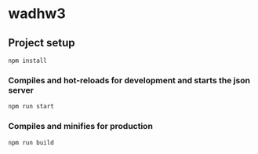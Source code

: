# wadhw3

## Project setup
```
npm install
```

### Compiles and hot-reloads for development and starts the json server
```
npm run start
```

### Compiles and minifies for production
```
npm run build
```